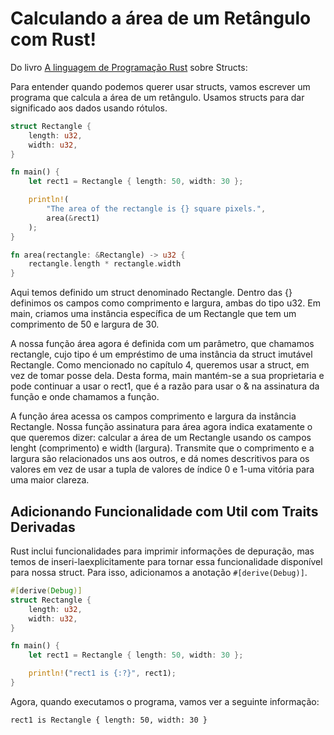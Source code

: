 # Calculando a área de um Retângulo com Rust!

Do livro [A linguagem de Programação Rust](https://rust-br.github.io/rust-book-pt-br/ch05-02-example-structs.html) sobre Structs:

Para entender quando podemos querer usar structs, vamos escrever um programa que calcula a área de um retângulo. Usamos structs para dar significado aos dados usando rótulos.

```rs
struct Rectangle {
    length: u32,
    width: u32,
}

fn main() {
    let rect1 = Rectangle { length: 50, width: 30 };

    println!(
        "The area of the rectangle is {} square pixels.",
        area(&rect1)
    );
}

fn area(rectangle: &Rectangle) -> u32 {
    rectangle.length * rectangle.width
}

```

Aqui temos definido um struct denominado Rectangle. Dentro das {} definimos os campos como comprimento e largura, ambas do tipo u32. Em main, criamos uma instância específica de um Rectangle que tem um comprimento de 50 e largura de 30.

A nossa função área agora é definida com um parâmetro, que chamamos rectangle, cujo tipo é um empréstimo de uma instância da struct imutável Rectangle. Como mencionado no capítulo 4, queremos usar a struct, em vez de tomar posse dela. Desta forma, main mantém-se a sua proprietaria e pode continuar a usar o rect1, que é a razão para usar o & na assinatura da função e onde chamamos a função.

A função área acessa os campos comprimento e largura da instância Rectangle. Nossa função assinatura para área agora indica exatamente o que queremos dizer: calcular a área de um Rectangle usando os campos lenght (comprimento) e width (largura). Transmite que o comprimento e a largura são relacionados uns aos outros, e dá nomes descritivos para os valores em vez de usar a tupla de valores de índice 0 e 1-uma vitória para uma maior clareza.

## Adicionando Funcionalidade com Util com Traits Derivadas

Rust inclui funcionalidades para imprimir informações de depuração, mas temos de inseri-laexplicitamente para tornar essa funcionalidade disponível para nossa struct. Para isso, adicionamos a anotação ```#[derive(Debug)]```.

```rs
#[derive(Debug)]
struct Rectangle {
    length: u32,
    width: u32,
}

fn main() {
    let rect1 = Rectangle { length: 50, width: 30 };

    println!("rect1 is {:?}", rect1);
}
```

Agora, quando executamos o programa, vamos ver a seguinte informação:

```rect1 is Rectangle { length: 50, width: 30 }```
